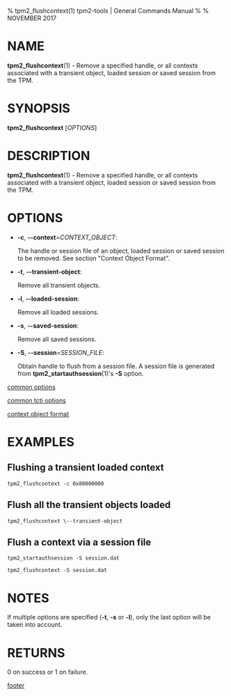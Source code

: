% tpm2_flushcontext(1) tpm2-tools | General Commands Manual
%
% NOVEMBER 2017

# NAME

**tpm2_flushcontext**(1) - Remove a specified handle, or all contexts associated with a
transient object, loaded session or saved session from the TPM.

# SYNOPSIS

**tpm2_flushcontext** [*OPTIONS*]

# DESCRIPTION

**tpm2_flushcontext**(1) - Remove a specified handle, or all contexts associated with a
transient object, loaded session or saved session from the TPM.

# OPTIONS

  * **-c**, **\--context**=_CONTEXT\_OBJECT_:

    The handle or session file of an object, loaded session or saved session to be removed.
    See section "Context Object Format".

  * **-t**, **\--transient-object**:

    Remove all transient objects.

  * **-l**, **\--loaded-session**:

    Remove all loaded sessions.

  * **-s**, **\--saved-session**:

    Remove all saved sessions.

  * **-S**, **\--session**=_SESSION\_FILE_:

    Obtain handle to flush from a session file. A session file is generated from **tpm2_startauthsession**(1)'s **-S** option.

[common options](common/options.md)

[common tcti options](common/tcti.md)

[context object format](common/ctxobj.md)

# EXAMPLES

## Flushing a transient loaded context
```
tpm2_flushcontext -c 0x80000000
```

## Flush all the transient objects loaded
```
tpm2_flushcontext \--transient-object
```

## Flush a context via a session file
```
tpm2_startauthsession -S session.dat

tpm2_flushcontext -S session.dat
```

# NOTES

If multiple options are specified (**-t**, **-s** or **-l**), only the last option will be taken into account.

# RETURNS

0 on success or 1 on failure.

[footer](common/footer.md)
